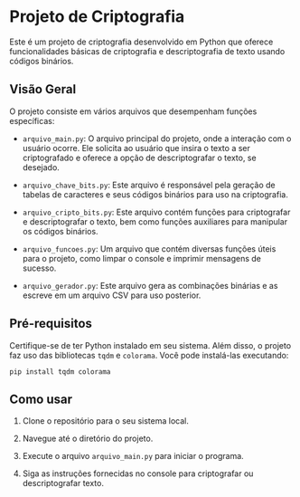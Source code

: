 # Projeto de Criptografia

Este é um projeto de criptografia desenvolvido em Python que oferece funcionalidades básicas de criptografia e descriptografia de texto usando códigos binários.

## Visão Geral

O projeto consiste em vários arquivos que desempenham funções específicas:

- `arquivo_main.py`: O arquivo principal do projeto, onde a interação com o usuário ocorre. Ele solicita ao usuário que insira o texto a ser criptografado e oferece a opção de descriptografar o texto, se desejado.

- `arquivo_chave_bits.py`: Este arquivo é responsável pela geração de tabelas de caracteres e seus códigos binários para uso na criptografia.

- `arquivo_cripto_bits.py`: Este arquivo contém funções para criptografar e descriptografar o texto, bem como funções auxiliares para manipular os códigos binários.

- `arquivo_funcoes.py`: Um arquivo que contém diversas funções úteis para o projeto, como limpar o console e imprimir mensagens de sucesso.

- `arquivo_gerador.py`: Este arquivo gera as combinações binárias e as escreve em um arquivo CSV para uso posterior.

## Pré-requisitos

Certifique-se de ter Python instalado em seu sistema. Além disso, o projeto faz uso das bibliotecas `tqdm` e `colorama`. Você pode instalá-las executando:

```
pip install tqdm colorama
```

## Como usar

1. Clone o repositório para o seu sistema local.

2. Navegue até o diretório do projeto.

3. Execute o arquivo `arquivo_main.py` para iniciar o programa.

4. Siga as instruções fornecidas no console para criptografar ou descriptografar texto.
